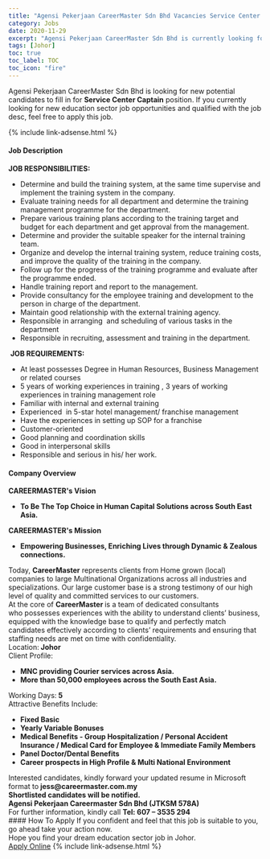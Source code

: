 ```yaml
---
title: "Agensi Pekerjaan CareerMaster Sdn Bhd Vacancies Service Center Captain" 
category: Jobs 
date: 2020-11-29 
excerpt: "Agensi Pekerjaan CareerMaster Sdn Bhd is currently looking for suitable person to fill in the Service Center Captain which positioned at Johor" 
tags: [Johor] 
toc: true 
toc_label: TOC 
toc_icon: "fire" 
--- 
```


<p>Agensi Pekerjaan CareerMaster Sdn Bhd is looking for new potential candidates to fill in for <b>Service Center Captain</b> position. If you currently looking for new education sector job opportunities and qualified with the job desc, feel free to apply this job.
</p>{% include link-adsense.html %} 
 <div><div><div><h4>Job Description</h4></div></div><div><div><span><div><div><strong>JOB RESPONSIBILITIES:</strong>&#160;<ul><li>Determine and build the training system, at the same time supervise and implement the training system in the company.&#160;</li><li>Evaluate training needs for all department and determine the training management programme for the department.&#160;</li><li>Prepare various training plans according to the training target and budget for each department and get approval from the management.&#160;</li><li>Determine and provider the suitable speaker for the internal training team.</li><li>Organize and develop the internal training system, reduce training costs, and improve the quality of the training in the company.&#160;</li><li>Follow up for the progress of the training programme and evaluate after the programme ended.&#160;</li><li>Handle training report and report to the management.&#160;</li><li>Provide consultancy for the employee training and development to the person in charge of the department.&#160;</li><li>Maintain good relationship with the external training agency.&#160;</li><li>Responsible in arranging&#160; and scheduling of various tasks in the department</li><li>Responsible in recruiting, assessment and training in the department.&#160;</li></ul>&#160;<strong>JOB REQUIREMENTS:</strong>&#160;&#160;<ul><li>At least possesses Degree in Human Resources, Business Management or related courses</li><li>5 years of working experiences in training , 3 years of working experiences in training management role</li><li>Familiar with internal and external training&#160;</li><li>Experienced&#160; in 5-star hotel management/ franchise management&#160;</li><li>Have the experiences in setting up SOP for a franchise</li><li>Customer-oriented</li><li>Good planning and coordination skills&#160;</li><li>Good in interpersonal skills&#160;</li><li>Responsible and serious in his/ her work.&#160;</li></ul></div></div></span></div></div></div> 
<div><div><div><h4>Company Overview</h4></div></div><div><div><span><div><div><div><div><div><strong>CAREERMASTER's&#160;</strong><strong>V</strong><strong>ision</strong></div><ul><li><strong>To Be The Top Choice in Human Capital Solutions across South East Asia.</strong></li></ul><div><strong>CAREERMASTER's Mission</strong></div><ul><li><strong>Empowering Businesses, Enriching Lives through Dynamic &amp; Zealous connections.</strong></li></ul><div>Today,&#160;<strong>CareerMaster</strong>&#160;represents clients from Home grown (local) companies to large Multinational Organizations across all industries&#160;and specializations. Our large customer base is a strong testimony of our high level of quality and committed services to our customers.</div><div>At the core of&#160;<strong>CareerMaster&#160;</strong>is a team of dedicated consultants who&#160;possesses experiences with the ability&#160;to understand clients&#8217; business, equipped with the knowledge base to qualify and perfectly match candidates effectively according to clients&#8217; requirements and ensuring that staffing needs are met on time with confidentiality.&#160;</div><div><div><div><div>Location:<strong>&#160;</strong><strong>Johor</strong></div><div>Client Profile:<strong>&#160;</strong></div><ul><li><strong>MNC providing&#160;Courier services across Asia.&#160;</strong></li><li><strong>More than 50,000 employees across the South East Asia.</strong></li></ul><div>Working Days:<strong>&#160;5</strong></div><div>Attractive Benefits Include:&#160;</div><ul><li><strong>Fixed Basic</strong></li><li><strong>Yearly Variable Bonuses&#160;</strong></li><li><strong>Medical Benefits - Group Hospitalization / Personal Accident Insurance /&#160;Medical Card for Employee &amp; Immediate Family Members</strong></li><li><strong>Panel Doctor/Dental Benefits</strong></li><li><strong>Career prospects in High Profile &amp; Multi National Environment</strong></li></ul></div></div></div><div><div>Interested candidates, kindly forward your updated resume in Microsoft format to<strong>&#160;jess@careermaster.com.my</strong></div><div><strong>Shortlisted candidates will be notified.</strong></div><strong>Agensi Pekerjaan Careermaster Sdn Bhd (JTKSM 578A)</strong><br>For further information, kindly call&#160;<strong>Tel: 607 &#8211; 3535 294</strong></div></div></div></div></div></span></div></div></div> 
#### How To Apply 
If you confident and feel that this job is suitable to you, go ahead take your action now. <br/> 
Hope you find your dream education sector job in Johor. <br/> 
<a href="https://www.jobstreet.com.my/en/job/service-center-captain-4432777?jobId=jobstreet-my-job-4432777&sectionRank=2&token=0~192d4930-820f-45d5-a93b-c088f4397674&fr=SRP%20View%20In%20New%20Ta" class="btn btn--info" target="_blank" rel="nofollow noopenner">Apply Online</a> 
{% include link-adsense.html %} 